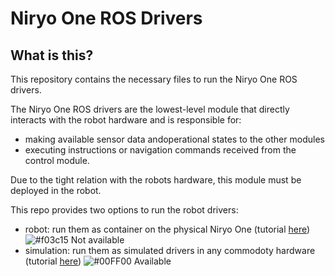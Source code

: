 # Niryo One ROS Drivers

## What is this?

This repository contains the necessary files to run the Niryo One ROS drivers.

The Niryo One ROS drivers are the lowest-level module that directly interacts with the robot hardware and is responsible for:
- making available sensor data andoperational states to the other modules
- executing instructions or navigation commands received from the control module. 

Due to the tight relation with the robots hardware, this module must be deployed in the robot.

This repo provides two options to run the robot drivers:
- robot: run them as container on the physical Niryo One (tutorial [here](./robot/)) ![#f03c15](https://via.placeholder.com/15/f03c15/000000?text=+) Not available 
- simulation: run them as simulated drivers in any commodoty hardware (tutorial [here](./simulation/)) ![#00FF00](https://via.placeholder.com/15/00ff00/000000?text=+) Available
